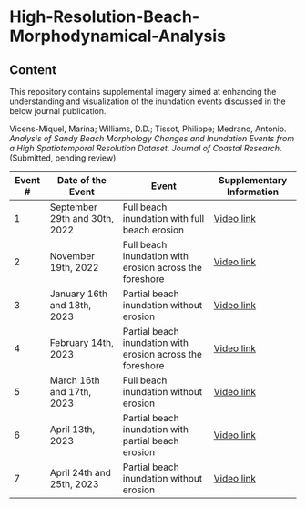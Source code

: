 # High-Resolution-Beach-Morphodynamical-Analysis
## Content
This repository contains supplemental imagery aimed at enhancing the understanding and visualization of the inundation events discussed in the below journal publication.

Vicens-Miquel, Marina; Williams, D.D.; Tissot, Philippe; Medrano, Antonio. _Analysis of Sandy Beach Morphology Changes and Inundation Events from a High Spatiotemporal Resolution Dataset_. _Journal of Coastal Research_. (Submitted, pending review)


| Event # | Date of the Event          | Event                                       | Supplementary Information |
|---------|---------------------------|---------------------------------------------|-----------------------------|
| 1       | September 29th and 30th, 2022 | Full beach inundation with full beach erosion | [Video link](#)             |
| 2       | November 19th, 2022         | Full beach inundation with erosion across the foreshore | [Video link](#)             |
| 3       | January 16th and 18th, 2023 | Partial beach inundation without erosion    | [Video link](#)             |
| 4       | February 14th, 2023         | Partial beach inundation with erosion across the foreshore | [Video link](#)             |
| 5       | March 16th and 17th, 2023   | Full beach inundation without erosion       | [Video link](#)             |
| 6       | April 13th, 2023            | Partial beach inundation with partial beach erosion | [Video link](#)             |
| 7       | April 24th and 25th, 2023   | Partial beach inundation without erosion    | [Video link](#)             |
